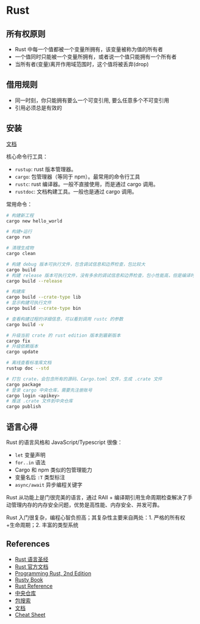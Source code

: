 # Rust

## 所有权原则

- Rust 中每一个值都被一个变量所拥有，该变量被称为值的所有者
- 一个值同时只能被一个变量所拥有，或者说一个值只能拥有一个所有者
- 当所有者(变量)离开作用域范围时，这个值将被丢弃(drop)

## 借用规则

- 同一时刻，你只能拥有要么一个可变引用, 要么任意多个不可变引用
- 引用必须总是有效的

## 安装

[文档](https://course.rs/first-try/installation.html)

核心命令行工具：

- `rustup`: rust 版本管理器。
- `cargo`: 包管理器（等同于 npm）。最常用的命令行工具
- `rustc`: rust 编译器。一般不直接使用，而是通过 cargo 调用。
- `rustdoc`: 文档构建工具。一般也是通过 cargo 调用。

常用命令：

```bash
# 构建新工程
cargo new hello_world

# 构建+运行
cargo run

# 清理生成物
cargo clean

# 构建 debug 版本可执行文件，包含调试信息和边界检查，包比较大
cargo build
# 构建 release 版本可执行文件，没有多余的调试信息和边界检查，包小性能高，但是编译时间比较常
cargo build --release

# 构建库
cargo build --crate-type lib
# 显示构建可执行文件
cargo build --crate-type bin

# 查看构建过程的详细信息，可以看到调用 rustc 的参数
cargo build -v

# 升级当前 crate 的 rust edition 版本到最新版本
cargo fix
# 升级依赖版本
cargo update

# 离线查看标准库文档
rustup doc --std

# 打包 crate，会包含所有的源码、Cargo.toml 文件，生成 .crate 文件
cargo package
# 登录 cargo 中央仓库，需要先注册账号
cargo login <apikey>
# 推送 .crate 文件到中央仓库
cargo publish
```

## 语言心得

Rust 的语言风格和 JavaScript/Typescript 很像：

- `let` 变量声明
- `for..in` 语法
- Cargo 和 npm 类似的包管理能力
- 变量名后 `:T` 类型标注
- `async/await` 异步编程关键字

Rust 从功能上是门很完美的语言，通过 RAII + 编译期引用生命周期检查解决了手动管理内存的内存安全问题，优势是高性能、内存安全、并发可靠。

Rust 入门很复杂，编程心智负担高；其复杂性主要来自两处：1. 严格的所有权+生命周期；2. 丰富的类型系统

## References

- [Rust 语言圣经](https://course.rs/about-book.html)
- [Rust 官方文档](https://www.rust-lang.org/learn)
- [Programming Rust, 2nd Edition](https://book.douban.com/subject/34973905/)
- [Rusty Book](https://rusty.rs/about.html)
- [Rust Reference](https://doc.rust-lang.org/reference/)
- [中央仓库](https://crates.io/)
- [包搜索](https://lib.rs/)
- [文档](https://docs.rs/)
- [Cheat Sheet](https://cheats.rs/)